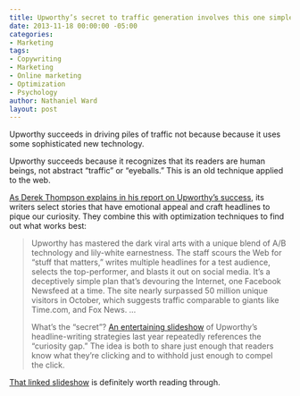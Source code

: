 ```yaml
---
title: Upworthy’s secret to traffic generation involves this one simple insight
date: 2013-11-18 00:00:00 -05:00
categories:
- Marketing
tags:
- Copywriting
- Marketing
- Online marketing
- Optimization
- Psychology
author: Nathaniel Ward
layout: post
---
```


Upworthy succeeds in driving piles of traffic not because because it uses some sophisticated new technology.

Upworthy succeeds because it recognizes that its readers are human beings, not abstract “traffic” or “eyeballs.” This is an old technique applied to the web.

[As Derek Thompson explains in his report on Upworthy’s success][1], its writers select stories that have emotional appeal and craft headlines to pique our curiosity. They combine this with optimization techniques to find out what works best:

> Upworthy has mastered the dark viral arts with a unique blend of A/​B technology and lily-white earnestness. The staff scours the Web for “stuff that matters,” writes multiple headlines for a test audience, selects the top-performer, and blasts it out on social media. It’s a deceptively simple plan that’s devouring the Internet, one Facebook Newsfeed at a time. The site nearly surpassed 50 million unique visitors in October, which suggests traffic comparable to giants like Time​.com, and Fox News. …
> 
> What’s the “secret”? [An entertaining slideshow][2] of Upworthy’s headline-writing strategies last year repeatedly references the “curiosity gap.” The idea is both to share just enough that readers know what they’re clicking and to withhold just enough to compel the click.

[That linked slideshow][2] is definitely worth reading through.

 [1]: http://www.theatlantic.com/business/archive/2013/11/upworthy-i-thought-this-website-was-crazy-but-what-happened-next-changed-everything/281472/
 [2]: http://www.slideshare.net/Upworthy/how-to-make-that-one-thing-go-viral-just-kidding